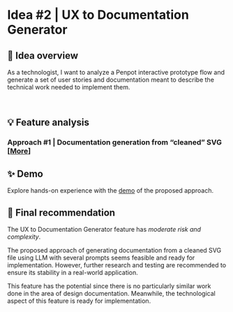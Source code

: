 # Idea #2 | UX to Documentation Generator

## 🔎 Idea overview

As a technologist, I want to analyze a Penpot interactive prototype flow and generate a set of user stories and documentation meant to describe the technical work needed to implement them.

<br>

## 💡 Feature analysis
### Approach #1 | Documentation generation from “cleaned” SVG [[More](Approach\%231-Documentation_generation_from_cleaned_SVG/Readme.md)]

## ✨ Demo
Explore hands-on experience with the [demo](Approach\%231-Documentation_generation_from_cleaned_SVG/demo/ui2docs.ipynb) of the proposed approach.
<br>

## 🏁 Final recommendation

The UX to Documentation Generator feature has *moderate risk and complexity*. 

The proposed approach of generating documentation from a cleaned SVG file using LLM with several prompts seems feasible and ready for implementation. However, further research and testing are recommended to ensure its stability in a real-world application.

This feature has the potential since there is no particularly similar work done in the area of design documentation. Meanwhile, the technological aspect of this feature is ready for implementation.
